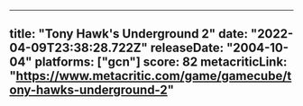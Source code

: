 
---
title: "Tony Hawk's Underground 2"
date: "2022-04-09T23:38:28.722Z"
releaseDate: "2004-10-04"
platforms: ["gcn"]
score: 82
metacriticLink: "https://www.metacritic.com/game/gamecube/tony-hawks-underground-2"
---
